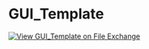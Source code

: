 # GUI_Template
[![View GUI_Template on File Exchange](https://www.mathworks.com/matlabcentral/images/matlab-file-exchange.svg)](https://uk.mathworks.com/matlabcentral/fileexchange/81348-gui_template)
